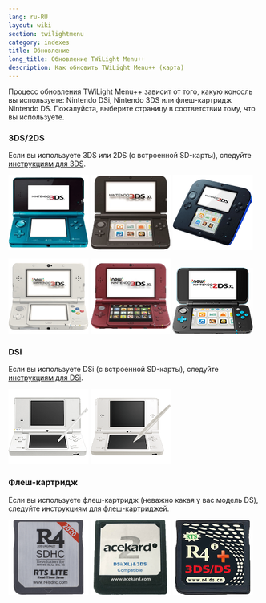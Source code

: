 ```yaml
---
lang: ru-RU
layout: wiki
section: twilightmenu
category: indexes
title: Обновление
long_title: Обновление TWiLight Menu++
description: Как обновить TWiLight Menu++ (карта)
---
```


Процесс обновления TWiLight Menu++ зависит от того, какую консоль вы используете: Nintendo DSi, Nintendo 3DS или флеш-картридж Nintendo DS. Пожалуйста, выберите страницу в соответствии тому, что вы используете.

### 3DS/2DS
Если вы используете 3DS или 2DS (с встроенной SD-карты), следуйте [инструкциям для 3DS](updating-3ds).

[![Nintendo 3DS](/assets/images/consoles/old3ds.png)](updating-3ds) [![Nintendo 3DS XL](/assets/images/consoles/old3dsxl.png)](updating-3ds) [![Nintendo 2DS](/assets/images/consoles/2ds.png)](updating-3ds)

[![New Nintendo 3DS](/assets/images/consoles/new3ds.png)](updating-3ds) [![New Nintendo 3DS XL](/assets/images/consoles/new3dsxl.png)](updating-3ds) [![New Nintendo 2DS XL](/assets/images/consoles/new2dsxl.png)](updating-3ds)

### DSi
Если вы используете DSi (с встроенной SD-карты), следуйте [инструкциям для DSi](updating-dsi).

[![Nintendo DSi](/assets/images/consoles/dsi.png)](updating-dsi) [![Nintendo DSi XL](/assets/images/consoles/dsixl.png)](updating-dsi)

### Флеш-картридж
Если вы используете флеш-картридж (неважно какая у вас модель DS), следуйте инструкциям для [флеш-картриджей](updating-flashcard).

[![An r4isdhc.com flashcard](/assets/images/consoles/r4isdhc.com.png)](updating-flashcard) [![An Acekard2i flashcard](/assets/images/consoles/acekard2i.png)](updating-flashcard) [![An R4i Gold 3DS Plus flashcard](/assets/images/consoles/r4igold3dsplus.png)](updating-flashcard)
